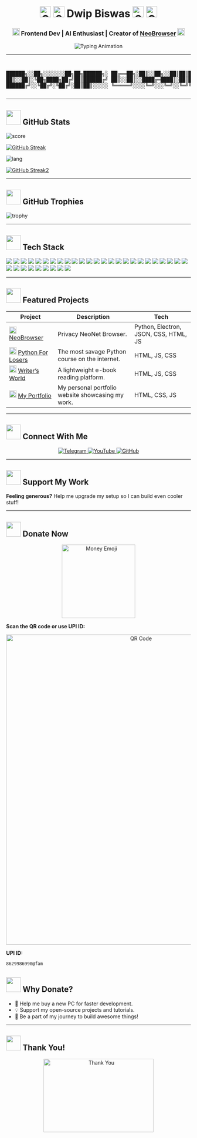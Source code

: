 <h1 align="center">
  <img src="https://c.tenor.com/g1bZgt4-tL4AAAAC/tenor.gif" alt="Glitch Effect" width="30">
  <img src="https://c.tenor.com/UPltgIK-cU8AAAAC/tenor.gif" alt="Skull Emoji" width="30"> Dwip Biswas <img src="https://c.tenor.com/UPltgIK-cU8AAAAC/tenor.gif" alt="Skull Emoji" width="30">
  <img src="https://c.tenor.com/g1bZgt4-tL4AAAAC/tenor.gif" alt="Glitch Effect" width="30">
</h1>

<h3 align="center">
  <img src="https://media.tenor.com/Df9PVmGjlrIAAAAi/minecraft-piglin.gif" alt="Fire Emoji" width="20"> Frontend Dev | AI Enthusiast | Creator of <a href="https://github.com/dwip-the-dev/neo-browser">NeoBrowser</a> <img src="https://media.tenor.com/Df9PVmGjlrIAAAAi/minecraft-piglin.gif" alt="Fire Emoji" width="20">
</h3>

<p align="center">
  <img src="https://readme-typing-svg.herokuapp.com?font=Roboto+Mono&size=25&duration=4000&color=FF0000&center=true&vCenter=true&width=600&lines=I+break+things+and+sometimes+fix+them;Currently+in+love+with+python;Never+wrote+a+code+that+ran+on+1st+try" alt="Typing Animation">
</p>

---
<p align="center">
  <pre align="center">
    
██████╗░░██╗░░░░░░░██╗██╗██████╗░
██╔══██╗░██║░░██╗░░██║██║██╔══██╗
██║░░██║░╚██╗████╗██╔╝██║██████╔╝
██║░░██║░░████╔═████║░██║██╔═══╝░
██████╔╝░░╚██╔╝░╚██╔╝░██║██║░░░░░
╚═════╝░░░░╚═╝░░░╚═╝░░╚═╝╚═╝░░░░░
  </pre>
</p>

---

<h2>
  <img src="https://i.giphy.com/eB5WYVSaOT0qUmHOWA.webp" width="40">
   GitHub Stats
</h2>

![score](https://github-readme-stats.vercel.app/api?username=dwip-the-dev&theme=radical&hide_border=false&include_all_commits=false&count_private=false)<br/>

[![GitHub Streak](https://github-readme-streak-stats-ebon-iota.vercel.app?user=dwip-the-dev&theme=radical&hide_current_streak=true&hide_longest_streak=true)](https://git.io/streak-stats)

![lang](https://github-readme-stats.vercel.app/api/top-langs/?username=dwip-the-dev&theme=radical&hide_border=true&include_all_commits=true&count_private=true&layout=compact)

[![GitHub Streak2](https://github-readme-streak-stats-ebon-iota.vercel.app?user=dwip-the-dev&theme=radical&hide_total_contributions=true)](https://git.io/streak-stats)

---

<h2>
  <img src="https://i.giphy.com/eB5WYVSaOT0qUmHOWA.webp" width="40">
   GitHub Trophies
</h2>

![trophy](https://github-trophies.vercel.app/?username=dwip-the-dev&theme=radical&no-frame=false&no-bg=false&margin-w=4)

---

<h2>
  <img src="https://i.giphy.com/eB5WYVSaOT0qUmHOWA.webp" width="40">
  Tech Stack
</h2>

<p>
  <img src="https://img.shields.io/badge/c-%2300599C.svg?style=for-the-badge&logo=c&logoColor=white" />
  <img src="https://img.shields.io/badge/c++-%2300599C.svg?style=for-the-badge&logo=c%2B%2B&logoColor=white" />
  <img src="https://img.shields.io/badge/css3-%231572B6.svg?style=for-the-badge&logo=css3&logoColor=white" />
  <img src="https://img.shields.io/badge/html5-%23E34F26.svg?style=for-the-badge&logo=html5&logoColor=white" />
  <img src="https://img.shields.io/badge/java-%23ED8B00.svg?style=for-the-badge&logo=java&logoColor=white" />
  <img src="https://img.shields.io/badge/javascript-%23323330.svg?style=for-the-badge&logo=javascript&logoColor=%23F7DF1E" />
  <img src="https://img.shields.io/badge/markdown-%23000000.svg?style=for-the-badge&logo=markdown&logoColor=white" />
  <img src="https://img.shields.io/badge/php-%23777BB4.svg?style=for-the-badge&logo=php&logoColor=white" />
  <img src="https://img.shields.io/badge/python-3670A0?style=for-the-badge&logo=python&logoColor=ffdd54" />
  <img src="https://img.shields.io/badge/rust-%23000000.svg?style=for-the-badge&logo=rust&logoColor=white" />
  <img src="https://img.shields.io/badge/netlify-%23000000.svg?style=for-the-badge&logo=netlify&logoColor=#00C7B7" />
  <img src="https://img.shields.io/badge/vercel-%23000000.svg?style=for-the-badge&logo=vercel&logoColor=white" />
  <img src="https://img.shields.io/badge/flask-%23000.svg?style=for-the-badge&logo=flask&logoColor=white" />
  <img src="https://img.shields.io/badge/npm-%23000000.svg?style=for-the-badge&logo=npm&logoColor=white" />
  <img src="https://img.shields.io/badge/node.js-6DA55F?style=for-the-badge&logo=node.js&logoColor=white" />
  <img src="https://img.shields.io/badge/electron-191970?style=for-the-badge&logo=Electron&logoColor=white" />
  <img src="https://img.shields.io/badge/socket.io-black?style=for-the-badge&logo=socket.io&badgeColor=010101" />
  <img src="https://img.shields.io/badge/apache-%23D42029.svg?style=for-the-badge&logo=apache&logoColor=white" />
  <img src="https://img.shields.io/badge/nginx-%23009639.svg?style=for-the-badge&logo=nginx&logoColor=white" />
  <img src="https://img.shields.io/badge/mariadb-003545?style=for-the-badge&logo=mariadb&logoColor=white" />
  <img src="https://img.shields.io/badge/mysql-%2300f.svg?style=for-the-badge&logo=mysql&logoColor=white" />
  <img src="https://img.shields.io/badge/canva-%2300C4CC.svg?style=for-the-badge&logo=Canva&logoColor=white" />
  <img src="https://img.shields.io/badge/krita-203759?style=for-the-badge&logo=krita&logoColor=EEF37B" />
  <img src="https://img.shields.io/badge/inkscape-e0e0e0?style=for-the-badge&logo=inkscape&logoColor=080A13" />
  <img src="https://img.shields.io/badge/keras-%23D00000.svg?style=for-the-badge&logo=Keras&logoColor=white" />
  <img src="https://img.shields.io/badge/numpy-%23013243.svg?style=for-the-badge&logo=numpy&logoColor=white" />
  <img src="https://img.shields.io/badge/pandas-%23150458.svg?style=for-the-badge&logo=pandas&logoColor=white" />
  <img src="https://img.shields.io/badge/pytorch-%23EE4C2C.svg?style=for-the-badge&logo=PyTorch&logoColor=white" />
  <img src="https://img.shields.io/badge/tensorflow-%23FF6F00.svg?style=for-the-badge&logo=TensorFlow&logoColor=white" />
  <img src="https://img.shields.io/badge/scikit--learn-%23F7931E.svg?style=for-the-badge&logo=scikit-learn&logoColor=white" />
  <img src="https://img.shields.io/badge/gradle-02303A.svg?style=for-the-badge&logo=Gradle&logoColor=white" />
  <img src="https://img.shields.io/badge/notion-%23000000.svg?style=for-the-badge&logo=notion&logoColor=white" />
  <img src="https://img.shields.io/badge/portfolio-%23000000.svg?style=for-the-badge&logo=firefox&logoColor=#FF7139" />
  <img src="https://img.shields.io/badge/cmake-%23008FBA.svg?style=for-the-badge&logo=cmake&logoColor=white" />
</p>


---

<h2>
  <img src="https://i.giphy.com/eB5WYVSaOT0qUmHOWA.webp" width="40">
  Featured Projects
</h2>

| Project | Description | Tech |
|---------|-------------|------|
| <img src="https://media.tenor.com/7AO6EabceqIAAAAi/cheers.gif" alt="Skull Emoji" width="20"> [NeoBrowser](https://github.com/dwip-the-dev/neo-browser) | Privacy NeoNet Browser. | Python, Electron, JSON, CSS, HTML, JS |
| <img src="https://media.tenor.com/7AO6EabceqIAAAAi/cheers.gif" alt="Skull Emoji" width="20"> [Python For Losers](https://pythonforlosers.netlify.app/) | The most savage Python course on the internet. | HTML, JS, CSS |
| <img src="https://media.tenor.com/7AO6EabceqIAAAAi/cheers.gif" alt="Book Emoji" width="20"> [Writer’s World](http://writersworld.netlify.app/) | A lightweight e-book reading platform. | HTML, JS, CSS |
| <img src="https://media.tenor.com/7AO6EabceqIAAAAi/cheers.gif" alt="Earth Emoji" width="20"> [My Portfolio](https://dwipbiswas.netlify.app/) | My personal portfolio website showcasing my work. | HTML, CSS, JS |

---

<h2>
  <img src="https://i.giphy.com/eB5WYVSaOT0qUmHOWA.webp" width="40">
  Connect With Me
</h2>

<p align="center">
  <a href="https://t.me/dwip_thedev">
    <img src="https://img.shields.io/badge/Telegram-2CA5E0?style=for-the-badge&logo=telegram&logoColor=white" alt="Telegram">
  </a>
  <a href="https://m.youtube.com/channel/UCjnyJV9D4uBUeviYn9OQlMA">
    <img src="https://img.shields.io/badge/YouTube-FF0000?style=for-the-badge&logo=youtube&logoColor=white" alt="YouTube">
  </a>
  <a href="https://github.com/dwip-the-dev">
    <img src="https://img.shields.io/badge/GitHub-181717?style=for-the-badge&logo=github&logoColor=white" alt="GitHub">
  </a>
</p>

---

<h2>
  <img src="https://i.giphy.com/eB5WYVSaOT0qUmHOWA.webp" width="40">
  Support My Work
</h2>


**Feeling generous?** Help me upgrade my setup so I can build even cooler stuff!  

---

<h2>
  <img src="https://i.giphy.com/eB5WYVSaOT0qUmHOWA.webp" width="40">
  Donate Now
</h2>

<p align="center">
  <img src="https://media2.giphy.com/media/gJha9m3045fsOG0Zhk/giphy.gif?cid=6c09b952ey77pd5mfdsmouv1pc4f248topdgi8f3imf3d0rs&ep=v1_internal_gif_by_id&rid=giphy.gif&ct=g" alt="Money Emoji" width="200" height="200">  
</p>

**Scan the QR code or use UPI ID:**  
<p align="center">
  <img src="https://i.imgur.com/PhTyRpX.jpeg" alt="QR Code" width="720" height="845">  
</p>

**UPI ID:**  
```bash
8629986990@fam
```

<h2>
  <img src="https://i.giphy.com/eB5WYVSaOT0qUmHOWA.webp" width="40">
  Why Donate?
</h2>

- 🚀 Help me buy a new PC for faster development.  
- 💡 Support my open-source projects and tutorials.  
- 🌟 Be a part of my journey to build awesome things!  

---

<h2>
  <img src="https://i.giphy.com/eB5WYVSaOT0qUmHOWA.webp" width="40">
  Thank You!
</h2>

<p align="center">
  <img src="https://i.giphy.com/3oz8xIsloV7zOmt81G.webp" alt="Thank You" width="300" height="200">  
</p>
